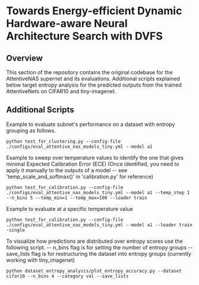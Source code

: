 # Towards Energy-efficient Dynamic Hardware-aware Neural Architecture Search with DVFS

## Overview

This section of the repository contains the original codebase for the AttentiveNAS supernet and its evaluations. Additional scripts explained below target entropy analysis for the predicted outputs from the trained AttentiveNets on CIFAR10 and tiny-imagenet. 


## Additional Scripts 

Example to evaluate subnet's performance on a dataset with entropy grouping as follows.

```
python test_for_clustering.py --config-file ./configs/eval_attentive_nas_models_tiny.yml --model a1
```

Example to sweep over temperature values to identify the one that gives minimal Expected Calibration Error (ECE) (Once identified, you need to apply it manually to the outputs of a model -- see 'temp_scale_and_softmax()' in 'calibration.py' for reference)
```
python test_for_calibration.py --config-file ./configs/eval_attentive_nas_models_tiny.yml --model a1 --temp_step 1 --n_bins 5 --temp_min=1 --temp_max=100 --loader train
```

Example to evaluate at a specific temperature value
```
python test_for_calibration.py --config-file ./configs/eval_attentive_nas_models_tiny.yml --model a1 --loader train -single
```

To visualize how predictions are distributed over entropy scores use the following script.
-- n_bins flag is for setting the number of entropy groups
-- save_lists flag is for restructuring the dataset into entropy groups (currently working with tiny_imagenet)

```
python dataset_entropy_analysis/plot_entropy_accuracy.py --dataset cifar10 --n_bins 4 --category val --save_lists
```

